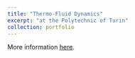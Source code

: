 ```yaml
---
title: "Thermo-Fluid Dynamics"
excerpt: "at the Polytechnic of Turin"
collection: portfolio
---
```


More information [here](https://didattica.polito.it/pls/portal30/gap.pkg_guide.viewGap?p_cod_ins=03EPUMK&p_a_acc=2025&p_header=S&p_lang=IT&multi=N "Polito").

